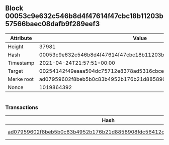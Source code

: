 ## Block 00053c9e632c546b8d4f47614f47cbc18b11203b57566baec08dafb9f289eef3

Attribute | Value
--- | ---
Height | 37981
Hash | 00053c9e632c546b8d4f47614f47cbc18b11203b57566baec08dafb9f289eef3
Timestamp | 2021-04-24T21:57:51+00:00
Target | 00254142f49eaaa504dc75712e8378ad5316cbcead634704b3734b6271167cc4
Merke root | ad07959602f8beb5b0c83b4952b176b21d8858908fdc56412c52868ca4409de6
Nonce | 1019864392

```

```

### Transactions

Hash | Amount
--- | ---
[ad07959602f8beb5b0c83b4952b176b21d8858908fdc56412c52868ca4409de6](ad07959602f8beb5b0c83b4952b176b21d8858908fdc56412c52868ca4409de6.md) | 10.00000000 SKEPTI 
